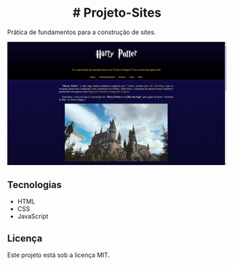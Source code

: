 <h1 align="center"> # Projeto-Sites </h1>
 Prática de fundamentos para a construção de sites.

<p align="center">
<img alt="License" src="2-site/hp_imagens/dev_image.png">
</p>

## Tecnologias
- HTML
- CSS
- JavaScript

## Licença

Este projeto está sob a licença MIT.